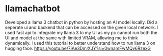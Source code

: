 # llamachatbot
Developed a llama 3 chatbot in python by hosting an AI model locally. Did a seperate ui and backend that can be accessed on the given local network.  I used fast api to integrate my llama 3 to my UI as my pc cannot run both the UI and model at the same with limited VRAM, allowing me to think dynamically. I used this tutorial to better understand how to run llama 3 on hugging face.
https://youtu.be/7iAe3DmIXJY?si=0wnamFwMQv6RzexG
